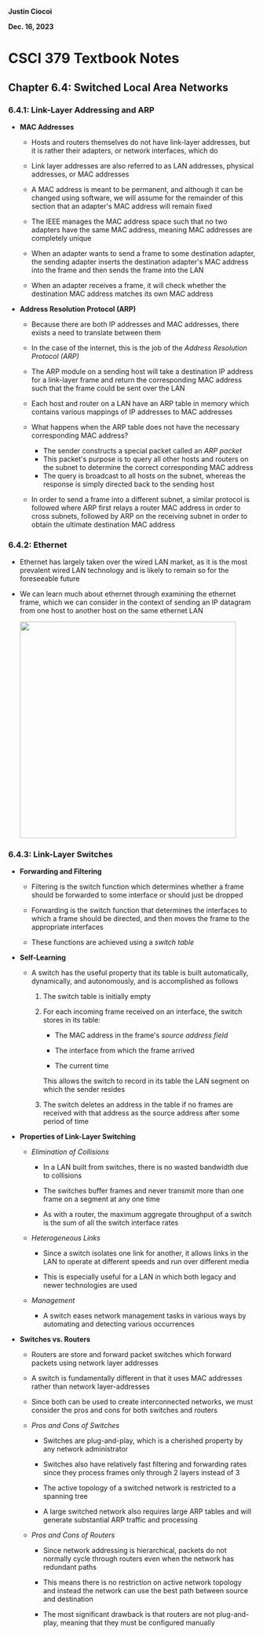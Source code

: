 **Justin Ciocoi**

**Dec. 16, 2023**

# CSCI 379 Textbook Notes

## Chapter 6.4: Switched Local Area Networks

### 6.4.1: Link-Layer Addressing and ARP

- **MAC Addresses**
  
  - Hosts and routers themselves do not have link-layer addresses, but it is rather their adapters, or network interfaces, which do
  
  - Link layer addresses are also referred to as LAN addresses, physical addresses, or MAC addresses
  
  - A MAC address is meant to be permanent, and although it can be changed using software, we will assume for the remainder of this section that an adapter's MAC address will remain fixed
  
  - The IEEE manages the MAC address space such that no two adapters have the same MAC address, meaning MAC addresses are completely unique
  
  - When an adapter wants to send a frame to some destination adapter, the sending adapter inserts the destination adapter's MAC address into the frame and then sends the frame into the LAN
  
  - When an adapter receives a frame, it will check whether the destination MAC address matches its own MAC address

- **Address Resolution Protocol (ARP)**
  
  - Because there are both IP addresses and MAC addresses, there exists a need to translate between them 
  
  - In the case of the internet, this is the job of the *Address Resolution Protocol (ARP)*
  
  - The ARP module on a sending host will take a destination IP address for a link-layer frame and return the corresponding MAC address such that the frame could be sent over the LAN
  
  - Each host and router on a LAN have an ARP table in memory which contains various mappings of IP addresses to MAC addresses
  
  - What happens when the ARP table does not have the necessary corresponding MAC address?
    
    - The sender constructs a special packet called an *ARP packet* 
    - This packet's purpose is to query all other hosts and routers on the subnet to determine the correct corresponding MAC address
    - The query is broadcast to all hosts on the subnet, whereas the response is simply directed back to the sending host 
  
  - In order to send a frame into a different subnet, a similar protocol is followed where ARP first relays a router MAC address in order to cross subnets, followed by ARP on the receiving subnet in order to obtain the ultimate destination MAC address

### 6.4.2: Ethernet

- Ethernet has largely taken over the wired LAN market, as it is the most prevalent wired LAN technology and is likely to remain so for the foreseeable future

- We can learn much about ethernet through examining the ethernet frame, which we can consider in the context of sending an IP datagram from one host to another host on the same ethernet LAN
  
  <img title="" src="file:///C:/Users/Justin/Pictures/marktextImages/2a5f7a37e2315e6132a8e6c50af788b053c01126.png" alt="" data-align="center" width="440">

### 6.4.3: Link-Layer Switches

- **Forwarding and Filtering**
  
  - Filtering is the switch function which determines whether a frame should be forwarded to some interface or should just be dropped
  
  - Forwarding is the switch function that determines the interfaces to which a frame should be directed, and then moves the frame to the appropriate interfaces
  
  - These functions are achieved using a *switch table*

- **Self-Learning**
  
  - A switch has the useful property that its table is built automatically, dynamically, and autonomously, and is accomplished as follows
    
    1. The switch table is initially empty
    
    2. For each incoming frame received on an interface, the switch stores in its table:
       
       - The MAC address in the frame's *source address field*
       
       - The interface from which the frame arrived
       
       - The current time
       
       This allows the switch to record in its table the LAN segment on which the sender resides
    
    3. The switch deletes an address in the table if no frames are received with that address as the source address after some period of time

- **Properties of Link-Layer Switching**
  
  - *Elimination of Collisions*
    
    - In a LAN built from switches, there is no wasted bandwidth due to collisions
    
    - The switches buffer frames and never transmit more than one frame on a segment at any one time
    
    - As with a router, the maximum aggregate throughput of a switch is the sum of all the switch interface rates
  
  - *Heterogeneous Links*
    
    - Since a switch isolates one link for another, it allows links in the LAN to operate at different speeds and run over different media
    
    - This is especially useful for a LAN in which both legacy and newer technologies are used
  
  - *Management*
    
    - A switch eases network management tasks in various ways by automating and detecting various occurrences

- **Switches vs. Routers**
  
  - Routers are store and forward packet switches which forward packets using network layer addresses
  
  - A switch is fundamentally different in that it uses MAC addresses rather than network layer-addresses
  
  - Since both can be used to create interconnected networks, we must consider the pros and cons for both switches and routers
  
  - *Pros and Cons of Switches*
    
    - Switches are plug-and-play, which is a cherished property by any network administrator
    
    - Switches also have relatively fast filtering and forwarding rates since they process frames only through 2 layers instead of 3
    
    - The active topology of a switched network is restricted to a spanning tree
    
    - A large switched network also requires large ARP tables and will generate substantial ARP traffic and processing
  
  - *Pros and Cons of Routers*
    
    - Since network addressing is hierarchical, packets do not normally cycle through routers even when the network has redundant paths
    
    - This means there is no restriction on active network topology and instead the network can use the best path between source and destination
    
    - The most significant drawback is that routers are not plug-and-play, meaning that they must be configured manually






